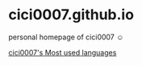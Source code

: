 # cici0007.github.io

personal homepage of cici0007 :relaxed:

[cici0007's Most used languages](https://github-readme-stats.vercel.app/api/top-langs?username=cici0007&show_icons=true&count_private=true&theme=gotham)

